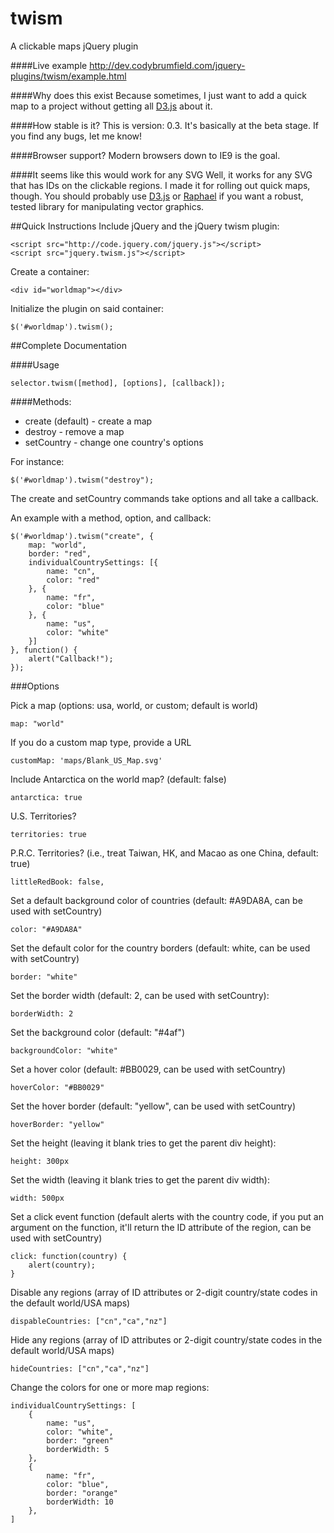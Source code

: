 twism 
=====
A clickable maps jQuery plugin

####Live example
http://dev.codybrumfield.com/jquery-plugins/twism/example.html

####Why does this exist
Because sometimes, I just want to add a quick map to a project without getting all [D3.js](http://d3js.org "A complicated little project") about it. 

####How stable is it?
This is version: 0.3. It's basically at the beta stage. If you find any bugs, let me know!

####Browser support?
Modern browsers down to IE9 is the goal.

####It seems like this would work for any SVG
Well, it works for any SVG that has IDs on the clickable regions. I made it for rolling out quick maps, though. You should probably use [D3.js](http://d3js.org "A bar chart in less than 9 hours!") or [Raphael](http://raphaeljs.com "Wow! IE 6 support!") if you want a robust, tested library for manipulating vector graphics. 

##Quick Instructions
Include jQuery and the jQuery twism plugin:

	<script src="http://code.jquery.com/jquery.js"></script>
	<script src="jquery.twism.js"></script>
Create a container:

	<div id="worldmap"></div>

Initialize the plugin on said container:

	$('#worldmap').twism();
	

##Complete Documentation

####Usage

	selector.twism([method], [options], [callback]);
	

####Methods: 

* create (default) - create a map
* destroy - remove a map
* setCountry - change one country's options

For instance: 
	
	$('#worldmap').twism("destroy");

The create and setCountry commands take options and all take a callback. 

An example with a method, option, and callback:
 	
 	$('#worldmap').twism("create", {
 		map: "world",
    	border: "red",
        individualCountrySettings: [{
            name: "cn",
        	color: "red"
    	}, {
    		name: "fr",
    		color: "blue"
    	}, {
    		name: "us",
    		color: "white"
    	}]
    }, function() {
    	alert("Callback!");
    });

###Options

Pick a map (options: usa, world, or custom; default is world)

	map: "world"

If you do a custom map type, provide a URL

	customMap: 'maps/Blank_US_Map.svg'
	
Include Antarctica on the world map? (default: false)

	antarctica: true

U.S. Territories?

	territories: true

P.R.C. Territories? (i.e., treat Taiwan, HK, and Macao as one China, default: true)

	littleRedBook: false,
		
Set a default background color of countries (default: #A9DA8A, can be used with setCountry) 
	
	color: "#A9DA8A"

Set the default color for the country borders (default: white, can be used with setCountry)
	
	border: "white"

Set the border width (default: 2, can be used with setCountry):

	borderWidth: 2
	
Set the background color (default: "#4af")

	backgroundColor: "white"

Set a hover color (default: #BB0029, can be used with setCountry)
	
	hoverColor: "#BB0029"
	
Set the hover border (default: "yellow", can be used with setCountry) 
	
	hoverBorder: "yellow"

Set the height (leaving it blank tries to get the parent div height):
	
	height: 300px

Set the width (leaving it blank tries to get the parent div width): 
	
	width: 500px

Set a click event function (default alerts with the country code, if you put an argument on the function, it'll return the ID attribute of the region, can be used with setCountry)

	click: function(country) {
    	alert(country);
	}

Disable any regions (array of ID attributes or 2-digit country/state codes in the default world/USA maps)

    dispableCountries: ["cn","ca","nz"]

Hide any regions (array of ID attributes or 2-digit country/state codes in the default world/USA maps)

	hideCountries: ["cn","ca","nz"]

Change the colors for one or more map regions:	


	individualCountrySettings: [
		{
			name: "us",
			color: "white",
			border: "green"
			borderWidth: 5
		},
		{
			name: "fr",
			color: "blue",
			border: "orange"
			borderWidth: 10
		},
	]
